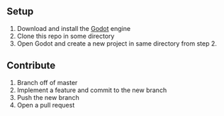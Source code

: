 ## Setup

1. Download and install the [Godot](https://godotengine.org/download) engine
1. Clone this repo in some directory
1. Open Godot and create a new project in same directory from step 2.

## Contribute

1. Branch off of master
1. Implement a feature and commit to the new branch
1. Push the new branch
1. Open a pull request